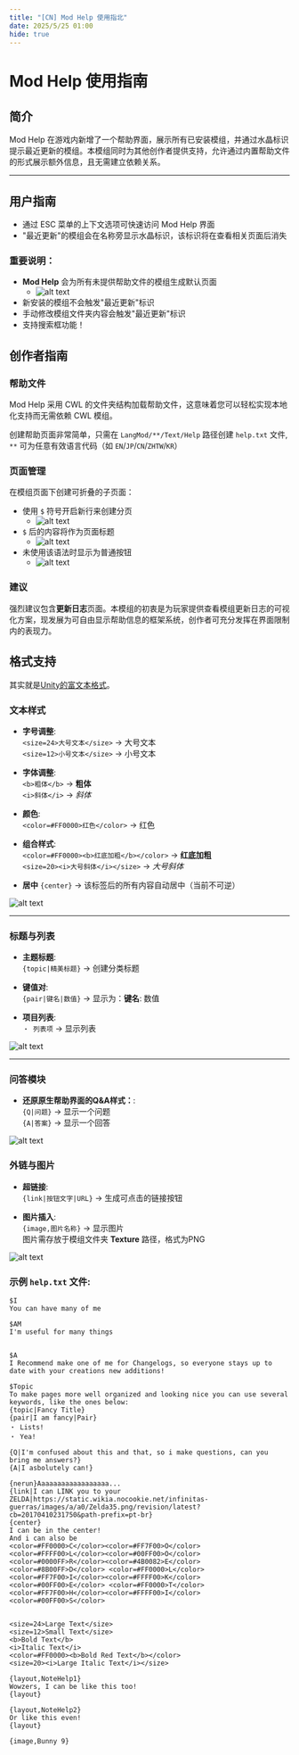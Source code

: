 ```yaml
---
title: "[CN] Mod Help 使用指北"
date: 2025/5/25 01:00
hide: true
---
```


# Mod Help 使用指南

## 简介
Mod Help 在游戏内新增了一个帮助界面，展示所有已安装模组，并通过水晶标识提示最近更新的模组。本模组同时为其他创作者提供支持，允许通过内置帮助文件的形式展示额外信息，且无需建立依赖关系。

---

## 用户指南

- 通过 ESC 菜单的上下文选项可快速访问 Mod Help 界面
- "最近更新"的模组会在名称旁显示水晶标识，该标识将在查看相关页面后消失

### 重要说明：

- **Mod Help** 会为所有未提供帮助文件的模组生成默认页面
  - ![alt text](assets/image-3.png)
- 新安装的模组不会触发"最近更新"标识
- 手动修改模组文件夹内容会触发"最近更新"标识
- 支持搜索框功能！

## 创作者指南

### **帮助文件**

Mod Help 采用 CWL 的文件夹结构加载帮助文件，这意味着您可以轻松实现本地化支持而无需依赖 CWL 模组。 

创建帮助页面非常简单，只需在 `LangMod/**/Text/Help` 路径创建 `help.txt` 文件, `**` 可为任意有效语言代码（如 `EN`/`JP`/`CN`/`ZHTW`/`KR`）

### 页面管理

在模组页面下创建可折叠的子页面：

+ 使用 `$` 符号开启新行来创建分页
  + ![alt text](assets/image.png)
+ `$` 后的内容将作为页面标题
  + ![alt text](assets/image-2.png)
+ 未使用该语法时显示为普通按钮
  + ![alt text](assets/image-1.png) 

### 建议

强烈建议包含**更新日志**页面。本模组的初衷是为玩家提供查看模组更新日志的可视化方案，现发展为可自由显示帮助信息的框架系统，创作者可充分发挥在界面限制内的表现力。

## 格式支持

其实就是[Unity的富文本格式](https://docs.unity3d.com/Packages/com.unity.ugui@1.0/manual/StyledText.html)。

### **文本样式**

- **字号调整**:\
    `<size=24>大号文本</size>` → <span class="text-lg">大号文本</span>  
    `<size=12>小号文本</size>` → <span class="text-sm">小号文本</span>

- **字体调整**:\
    `<b>粗体</b>` → <b>粗体</b>  
    `<i>斜体</i>` → <i>斜体</i>

- **颜色**:\
    `<color=#FF0000>红色</color>` → <span class="text-red-500">红色</span>

- **组合样式**:\
    `<color=#FF0000><b>红底加粗</b></color>` → <b class="text-red-500">红底加粗</b>   
    `<size=20><i>大号斜体</i></size>` → <i class="text-lg">大号斜体</i>  

- **居中**
    `{center}` → 该标签后的所有内容自动居中（当前不可逆）

![alt text](assets/image-5.png)

---

### **标题与列表**

- **主题标题**:\
    `{topic|精美标题}` → 创建分类标题

- **键值对**:\
    `{pair|键名|数值}` → 显示为：**键名**: 数值

- **项目列表**:\
    `・ 列表项` → 显示列表

![alt text](assets/image-6.png)

---

### **问答模块**

-   **还原原生帮助界面的Q&A样式：**:\
    `{Q|问题}` → 显示一个问题  
    `{A|答案}` → 显示一个回答  

![alt text](assets/image-4.png)

### **外链与图片**

-   **超链接**:  
    `{link|按钮文字|URL}` → 生成可点击的链接按钮

-   **图片插入**:  
    `{image,图片名称}` → 显示图片\
    图片需存放于模组文件夹 **Texture** 路径，格式为PNG

![alt text](assets/image-7.png)

### **示例 `help.txt` 文件**:

```
$I
You can have many of me

$AM
I'm useful for many things


$A
I Recommend make one of me for Changelogs, so everyone stays up to date with your creations new additions!

$Topic
To make pages more well organized and looking nice you can use several keywords, like the ones below:
{topic|Fancy Title}
{pair|I am fancy|Pair}
・ Lists!
・ Yea!

{Q|I'm confused about this and that, so i make questions, can you bring me answers?}
{A|I asbolutely can!}

{nerun}Aaaaaaaaaaaaaaaaaa...
{link|I can LINK you to your ZELDA|https://static.wikia.nocookie.net/infinitas-guerras/images/a/a0/Zelda35.png/revision/latest?cb=20170410231750&path-prefix=pt-br}
{center}
I can be in the center!
And i can also be
<color=#FF0000>C</color><color=#FF7F00>O</color><color=#FFFF00>L</color><color=#00FF00>O</color><color=#0000FF>R</color><color=#4B0082>E</color><color=#8B00FF>D</color> <color=#FF0000>L</color><color=#FF7F00>I</color><color=#FFFF00>K</color><color=#00FF00>E</color> <color=#FF0000>T</color><color=#FF7F00>H</color><color=#FFFF00>I</color><color=#00FF00>S</color>


<size=24>Large Text</size>
<size=12>Small Text</size>
<b>Bold Text</b>
<i>Italic Text</i>
<color=#FF0000><b>Bold Red Text</b></color>
<size=20><i>Large Italic Text</i></size>

{layout,NoteHelp1}
Wowzers, I can be like this too!
{layout}

{layout,NoteHelp2}
Or like this even!
{layout}

{image,Bunny 9}
```
